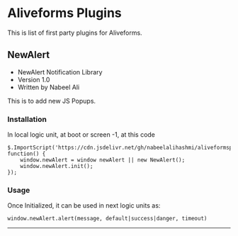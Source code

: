 # Aliveforms Plugins

This is list of first party plugins for Aliveforms.

## NewAlert
- NewAlert Notification Library
- Version 1.0
- Written by Nabeel Ali

This is to add new JS Popups.

### Installation
In local logic unit, at boot or screen -1, at this code

```
$.ImportScript('https://cdn.jsdelivr.net/gh/nabeelalihashmi/aliveformsplugins@master/js/NewAlert.min.js', function() {
    window.newAlert = window newAlert || new NewAlert();
    window.newAlert.init();
});
```

### Usage

Once Initialized, it can be used in next logic units as:

```
window.newAlert.alert(message, default|success|danger, timeout)
```
___
